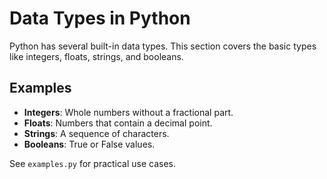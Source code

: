 # Data Types in Python

Python has several built-in data types. This section covers the basic types like integers, floats, strings, and booleans.

## Examples
- **Integers**: Whole numbers without a fractional part.
- **Floats**: Numbers that contain a decimal point.
- **Strings**: A sequence of characters.
- **Booleans**: True or False values.

See `examples.py` for practical use cases.
